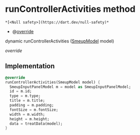 


# runControllerActivities method




    *[<Null safety>](https://dart.dev/null-safety)*



- @[override](https://api.flutter.dev/flutter/dart-core/override-constant.html)

dynamic runControllerActivities
([SmeupModel](../../smeup_models_widgets_smeup_model/SmeupModel-class.md) model)

_override_






## Implementation

```dart
@override
runControllerActivities(SmeupModel model) {
  SmeupInputPanelModel m = model as SmeupInputPanelModel;
  id = m.id;
  type = m.type;
  title = m.title;
  padding = m.padding;
  fontSize = m.fontSize;
  width = m.width;
  height = m.height;
  data = treatData(model);
}
```







